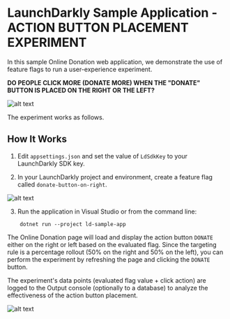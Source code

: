 # LaunchDarkly Sample Application - ACTION BUTTON PLACEMENT EXPERIMENT

In this sample Online Donation web application, we demonstrate the use of feature flags to run a user-experience experiment.

__DO PEOPLE CLICK MORE (DONATE MORE) WHEN THE "DONATE" BUTTON IS PLACED ON THE RIGHT OR THE LEFT?__

![alt text](https://github.com/zealyx/ld-sample-app/Documentation/ld-question.png "Action Button Placement Experiment")

The experiment works as follows.

## How It Works

1. Edit `appsettings.json` and set the value of `LdSdkKey` to your LaunchDarkly SDK key.

2. In your LaunchDarkly project and environment, create a feature flag called `donate-button-on-right`.

![alt text](https://github.com/zealyx/ld-sample-app/Documentation/ld-flag.png "Feature Flag Settings")

3. Run the application in Visual Studio or from the command line:

```
    dotnet run --project ld-sample-app
```

The Online Donation page will load and display the action button `DONATE` either on the right or left based on the evaluated flag.  Since the targeting rule is a percentage rollout (50% on the right and 50% on the left), you can perform the experiment by refreshing the page and clicking the `DONATE` button.

The experiment's data points (evaluated flag value + click action) are logged to the Output console (optionally to a database) to analyze the effectiveness of the action button placement.

![alt text](https://github.com/zealyx/ld-sample-app/Documentation/ld-experiment.png "Feature Flag Settings")
